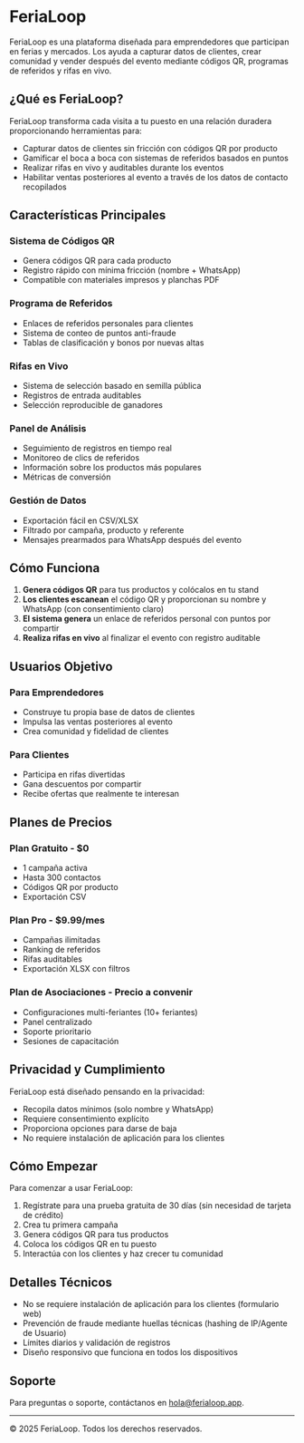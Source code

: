 # FeriaLoop

FeriaLoop es una plataforma diseñada para emprendedores que participan en ferias y mercados. Los ayuda a capturar datos de clientes, crear comunidad y vender después del evento mediante códigos QR, programas de referidos y rifas en vivo.

## ¿Qué es FeriaLoop?

FeriaLoop transforma cada visita a tu puesto en una relación duradera proporcionando herramientas para:
- Capturar datos de clientes sin fricción con códigos QR por producto
- Gamificar el boca a boca con sistemas de referidos basados en puntos
- Realizar rifas en vivo y auditables durante los eventos
- Habilitar ventas posteriores al evento a través de los datos de contacto recopilados

## Características Principales

### Sistema de Códigos QR
- Genera códigos QR para cada producto
- Registro rápido con mínima fricción (nombre + WhatsApp)
- Compatible con materiales impresos y planchas PDF

### Programa de Referidos
- Enlaces de referidos personales para clientes
- Sistema de conteo de puntos anti-fraude
- Tablas de clasificación y bonos por nuevas altas

### Rifas en Vivo
- Sistema de selección basado en semilla pública
- Registros de entrada auditables
- Selección reproducible de ganadores

### Panel de Análisis
- Seguimiento de registros en tiempo real
- Monitoreo de clics de referidos
- Información sobre los productos más populares
- Métricas de conversión

### Gestión de Datos
- Exportación fácil en CSV/XLSX
- Filtrado por campaña, producto y referente
- Mensajes prearmados para WhatsApp después del evento

## Cómo Funciona

1. **Genera códigos QR** para tus productos y colócalos en tu stand
2. **Los clientes escanean** el código QR y proporcionan su nombre y WhatsApp (con consentimiento claro)
3. **El sistema genera** un enlace de referidos personal con puntos por compartir
4. **Realiza rifas en vivo** al finalizar el evento con registro auditable

## Usuarios Objetivo

### Para Emprendedores
- Construye tu propia base de datos de clientes
- Impulsa las ventas posteriores al evento
- Crea comunidad y fidelidad de clientes

### Para Clientes
- Participa en rifas divertidas
- Gana descuentos por compartir
- Recibe ofertas que realmente te interesan

## Planes de Precios

### Plan Gratuito - $0
- 1 campaña activa
- Hasta 300 contactos
- Códigos QR por producto
- Exportación CSV

### Plan Pro - $9.99/mes
- Campañas ilimitadas
- Ranking de referidos
- Rifas auditables
- Exportación XLSX con filtros

### Plan de Asociaciones - Precio a convenir
- Configuraciones multi-feriantes (10+ feriantes)
- Panel centralizado
- Soporte prioritario
- Sesiones de capacitación

## Privacidad y Cumplimiento

FeriaLoop está diseñado pensando en la privacidad:
- Recopila datos mínimos (solo nombre y WhatsApp)
- Requiere consentimiento explícito
- Proporciona opciones para darse de baja
- No requiere instalación de aplicación para los clientes

## Cómo Empezar

Para comenzar a usar FeriaLoop:
1. Regístrate para una prueba gratuita de 30 días (sin necesidad de tarjeta de crédito)
2. Crea tu primera campaña
3. Genera códigos QR para tus productos
4. Coloca los códigos QR en tu puesto
5. Interactúa con los clientes y haz crecer tu comunidad

## Detalles Técnicos

- No se requiere instalación de aplicación para los clientes (formulario web)
- Prevención de fraude mediante huellas técnicas (hashing de IP/Agente de Usuario)
- Límites diarios y validación de registros
- Diseño responsivo que funciona en todos los dispositivos

## Soporte

Para preguntas o soporte, contáctanos en [hola@ferialoop.app](mailto:hola@ferialoop.app).

---
© 2025 FeriaLoop. Todos los derechos reservados.